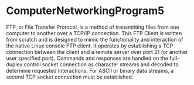 # ComputerNetworkingProgram5
FTP, or File Transfer Protocol, is a method of transmitting files from one computer to another over a
TCP/IP connection. This FTP Client is written from scratch and is designed to mimic the functionality and
interaction of the native Linux console FTP client. It operates by establishing a TCP connection between
the client and a remote server over port 21 (or another user specified port). Commands and responses
are handled on the full-duplex control socket connection as character streams and decoded to
determine requested interactions. For ASCII or binary data streams, a second TCP socket connection
must be established.
